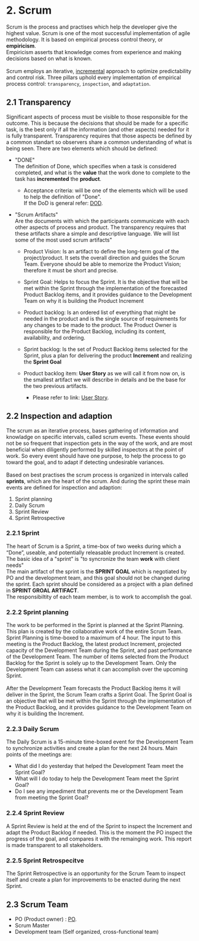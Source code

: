 # 2. Scrum

Scrum is the process and practises
which help the developer give the highest value.
Scrum is one of the most successful implementation of agile methodology. It is based on empirical process control theory, or **empiricism**.
<br>Empiricism asserts that knowledge comes from experience and making decisions based on what is known.
<br><br>Scrum employs an iterative, [incremental](https://www.d.umn.edu/~tcolburn/cs4531/slides/software_engineering/principles/principles.xhtml) approach to optimize predictability and control risk.
Three pillars uphold every implementation of empirical process control: `transparency`, `inspection`, and `adaptation`.

## 2.1 Transparency

Significant aspects of process must be visible to those responsible for the outcome. This is because the decisions that should be made for a specific task, is the best only if all the information (and other aspects) needed for it is fully transparent.
Transparency requires that those aspects be defined by a common standart so observers share a common understanding of what is being seen.
There are two elements which should be defined:

- "DONE" <br>The definition of Done, which specifies when a task is considered completed, and what is the **value** that the work done to complete to the task has **incremented** the **product**. <br>

  - Acceptance criteria: will be one of the elements which will be used to help the definition of "Done".<br> If the DoD is general refer: [DOD](./Artifacts/Done/).

* "Scrum Artifacts" <br>Are the documents with which the participants communicate with each other aspects of process and product. The transparency requires that these artifacts share a simple and descriptive language. We will list some of the most used scrum artifacts"

  - Product Vision: Is an artifact to define the long-term goal of the project/product. It sets the overall direction and guides the Scrum Team. Everyone should be able to memorize the Product Vision; therefore it must be short and precise.

  - Sprint Goal: Helps to focus the Sprint. It is the objective that will be met within the Sprint through the implementation of the forecasted Product Backlog items, and it provides guidance to the Development Team on why it is building the Product Increment

  - Product backlog: Is an ordered list of everything that might be needed in the product and is
    the single source of requirements for any changes to be made to the product. The Product
    Owner is responsible for the Product Backlog, including its content, availability, and ordering.
  - Sprint backlog: Is the set of Product Backlog items selected for the Sprint, plus a plan for
    delivering the product **Increment** and realizing the **Sprint Goal**

  - Product backlog item: **User Story** as we will call it from now on, is the smallest artifact we will describe in details and be the base for the two previous artifacts.

    - Please refer to link: [User Story](./Artifacts/US/).

## 2.2 Inspection and adaption

The scrum as an iterative process, bases  gathering of information and knowladge on specific intervals, called scrum events. These events should not be so frequent that inspection gets in the way of the work, and are most beneficial when diligently performed by skilled inspectors at the point of work.
So every event should have one purpose, to help the process to go toward the goal, and to adapt if detecting undesirable variances.
<br><br>
Based on best practises the scrum process is organized in intervals called __sprints__, which are the heart of the scrum.
And during the sprint these main events are defined for inspection and adaption:

1. Sprint planning
2. Daily Scrum
3. Sprint Review
4. Sprint Retrospective

### 2.2.1 Sprint
The heart of Scrum is a Sprint, a time-box of two weeks during which a “Done”, useable, and potentially releasable product Increment is created.
The basic idea of a "sprint" is "to syncronize the team __work__ with client needs" 
<br>
The main artifact of the sprint is the __SPRINT GOAL__ which is negotiated by PO and the development team, and this goal should not be changed during the sprint.
Each sprint should be considered as a project with a plan defined in __SPRINT GROAL ARTIFACT__.
<br>
The responsibiltity of each team member, is to work to accomplish the goal.

### 2.2.2 Sprint planning
The work to be performed in the Sprint is planned at the Sprint Planning. This plan is created by the collaborative work of the entire Scrum Team. Sprint Planning is time-boxed to a maximum of 4 hour.
The input to this meeting is the Product Backlog, the latest product Increment, projected capacity of the Development Team during the Sprint, and past performance of the Development Team. The number of items selected from the Product Backlog for the Sprint is solely up to the Development Team. Only the Development Team can assess what it can accomplish over the upcoming Sprint.
<br><br>
After the Development Team forecasts the Product Backlog items it will deliver in the Sprint, the Scrum Team crafts a Sprint Goal. The Sprint Goal is an objective that will be met within the Sprint through the implementation of the Product Backlog, and it provides guidance to the Development Team on why it is building the Increment.

### 2.2.3 Daily Scrum
The Daily Scrum is a 15-minute time-boxed event for the Development Team to synchronize activities and create a plan for the next 24 hours. Main points of the meetings are:
-  What did I do yesterday that helped the Development Team meet the Sprint Goal?
- What will I do today to help the Development Team meet the Sprint Goal?
- Do I see any impediment that prevents me or the Development Team from meeting the Sprint Goal?

### 2.2.4 Sprint Review
A Sprint Review is held at the end of the Sprint to inspect the Increment and adapt the Product Backlog if needed. This is the moment the PO inspect the progress of the goal, and compares it with the remainging work. This report is made transparent to all stakeholders.

### 2.2.5 Sprint Retrospecitve
The Sprint Retrospective is an opportunity for the Scrum Team to inspect itself and create a plan for improvements to be enacted during the next Sprint.

## 2.3 Scrum Team

- PO (Product owner) : [PO](./Team/PO/README.md).
- Scrum Master
- Development team (Self organized, cross-functional team)
